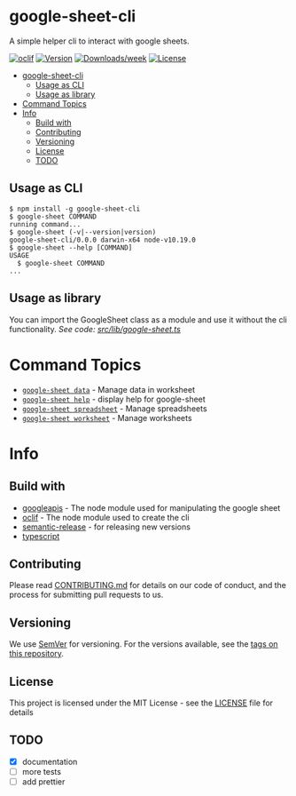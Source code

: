 # google-sheet-cli

A simple helper cli to interact with google sheets.

[![oclif](https://img.shields.io/badge/cli-oclif-brightgreen.svg)](https://oclif.io)
[![Version](https://img.shields.io/npm/v/google-sheet-cli.svg)](https://npmjs.org/package/google-sheet-cli)
[![Downloads/week](https://img.shields.io/npm/dw/google-sheet-cli.svg)](https://npmjs.org/package/google-sheet-cli)
[![License](https://img.shields.io/npm/l/google-sheet-cli.svg)](https://github.com/jroehl/google-sheet-cli/blob/master/package.json)

- [google-sheet-cli](#google-sheet-cli)
  - [Usage as CLI](#usage-as-cli)
  - [Usage as library](#usage-as-library)
- [Command Topics](#command-topics)
- [Info](#info)
  - [Build with](#build-with)
  - [Contributing](#contributing)
  - [Versioning](#versioning)
  - [License](#license)
  - [TODO](#todo)

## Usage as CLI
<!-- usage -->
```sh-session
$ npm install -g google-sheet-cli
$ google-sheet COMMAND
running command...
$ google-sheet (-v|--version|version)
google-sheet-cli/0.0.0 darwin-x64 node-v10.19.0
$ google-sheet --help [COMMAND]
USAGE
  $ google-sheet COMMAND
...
```
<!-- usagestop -->

## Usage as library

You can import the GoogleSheet class as a module and use it without the cli functionality.
_See code: [src/lib/google-sheet.ts](https://github.com/jroehl/google-sheet-cli/blob/master/src/lib/google-sheet.ts)_

<!-- commands -->
# Command Topics

* [`google-sheet data`](docs/data.md) - Manage data in worksheet
* [`google-sheet help`](docs/help.md) - display help for google-sheet
* [`google-sheet spreadsheet`](docs/spreadsheet.md) - Manage spreadsheets
* [`google-sheet worksheet`](docs/worksheet.md) - Manage worksheets

<!-- commandsstop -->

# Info

## Build with

- [googleapis](https://github.com/googleapis/googleapis) - The node module used for manipulating the google sheet
- [oclif](https://oclif.io) - The node module used to create the cli
- [semantic-release](https://github.com/semantic-release/semantic-release) - for releasing new versions
- [typescript](https://www.typescriptlang.org)

## Contributing

Please read [CONTRIBUTING.md](CONTRIBUTING.md) for details on our code of conduct, and the process for submitting pull requests to us.

## Versioning

We use [SemVer](http://semver.org/) for versioning. For the versions available, see the [tags on this repository](https://github.com/your/project/tags).

## License

This project is licensed under the MIT License - see the [LICENSE](LICENSE) file for details

## TODO

- [x] documentation
- [ ] more tests
- [ ] add prettier

